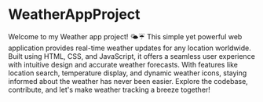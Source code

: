 # WeatherAppProject
Welcome to my Weather app project! 🌤️☔️ This simple yet powerful web application provides real-time weather updates for any location worldwide. Built using HTML, CSS, and JavaScript, it offers a seamless user experience with intuitive design and accurate weather forecasts. With features like location search, temperature display, and dynamic weather icons, staying informed about the weather has never been easier. Explore the codebase, contribute, and let's make weather tracking a breeze together!
